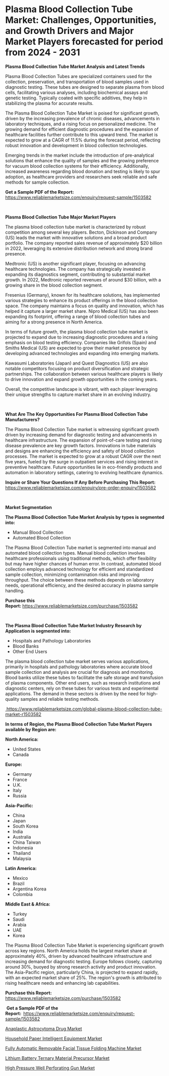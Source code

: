 <p><h1>Plasma Blood Collection Tube Market: Challenges, Opportunities, and Growth Drivers and Major Market Players forecasted for period from 2024 - 2031</h1></p><p><strong>Plasma Blood Collection Tube Market Analysis and Latest Trends</strong></p>
<p><p>Plasma Blood Collection Tubes are specialized containers used for the collection, preservation, and transportation of blood samples used in diagnostic testing. These tubes are designed to separate plasma from blood cells, facilitating various analyses, including biochemical assays and genetic testing. Typically coated with specific additives, they help in stabilizing the plasma for accurate results.</p><p>The Plasma Blood Collection Tube Market is poised for significant growth, driven by the increasing prevalence of chronic diseases, advancements in laboratory techniques, and a rising focus on personalized medicine. The growing demand for efficient diagnostic procedures and the expansion of healthcare facilities further contribute to this upward trend. The market is expected to grow at a CAGR of 11.5% during the forecast period, reflecting robust innovation and development in blood collection technologies. </p><p>Emerging trends in the market include the introduction of pre-analytical solutions that enhance the quality of samples and the growing preference for vacuum blood collection systems for their efficiency. Additionally, increased awareness regarding blood donation and testing is likely to spur adoption, as healthcare providers and researchers seek reliable and safe methods for sample collection.</p></p>
<p><strong>Get a Sample PDF of the Report:&nbsp;</strong> <a href="https://www.reliablemarketsize.com/enquiry/request-sample/1503582?utm_campaign=1143&utm_medium=2&utm_source=Github&utm_content=ia&utm_term=08122024&utm_id=plasma-blood-collection-tube">https://www.reliablemarketsize.com/enquiry/request-sample/1503582</a></p>
<p>&nbsp;</p>
<p><strong>Plasma Blood Collection Tube Major Market Players</strong></p>
<p><p>The plasma blood collection tube market is characterized by robust competition among several key players. Becton, Dickinson and Company (US) leads the market with innovative solutions and a broad product portfolio. The company reported sales revenue of approximately $20 billion in 2022, leveraging its extensive distribution network and strong brand presence.</p><p>Medtronic (US) is another significant player, focusing on advancing healthcare technologies. The company has strategically invested in expanding its diagnostics segment, contributing to substantial market growth. In 2022, Medtronic reported revenues of around $30 billion, with a growing share in the blood collection segment.</p><p>Fresenius (Germany), known for its healthcare solutions, has implemented various strategies to enhance its product offerings in the blood collection space. The company maintains a focus on quality and innovation, which has helped it capture a larger market share. Nipro Medical (US) has also been expanding its footprint, offering a range of blood collection tubes and aiming for a strong presence in North America.</p><p>In terms of future growth, the plasma blood collection tube market is projected to expand due to increasing diagnostic procedures and a rising emphasis on blood testing efficiency. Companies like Grifols (Spain) and Smiths Medical (US) are expected to grow their market presence by developing advanced technologies and expanding into emerging markets.</p><p>Kawasumi Laboratories (Japan) and Quest Diagnostics (US) are also notable competitors focusing on product diversification and strategic partnerships. The collaboration between various healthcare players is likely to drive innovation and expand growth opportunities in the coming years.</p><p>Overall, the competitive landscape is vibrant, with each player leveraging their unique strengths to capture market share in an evolving industry.</p></p>
<p>&nbsp;</p>
<p><strong>What Are The Key Opportunities For Plasma Blood Collection Tube Manufacturers?</strong></p>
<p><p>The Plasma Blood Collection Tube market is witnessing significant growth driven by increasing demand for diagnostic testing and advancements in healthcare infrastructure. The expansion of point-of-care testing and rising disease prevalence are key growth factors. Innovations in tube materials and designs are enhancing the efficiency and safety of blood collection processes. The market is expected to grow at a robust CAGR over the next five years, fueled by the surge in outpatient services and rising interest in preventive healthcare. Future opportunities lie in eco-friendly products and automation in laboratory settings, catering to evolving healthcare dynamics.</p></p>
<p><strong>Inquire or Share Your Questions If Any Before Purchasing This Report:</strong> <a href="https://www.reliablemarketsize.com/enquiry/pre-order-enquiry/1503582?utm_campaign=1143&utm_medium=2&utm_source=Github&utm_content=ia&utm_term=08122024&utm_id=plasma-blood-collection-tube">https://www.reliablemarketsize.com/enquiry/pre-order-enquiry/1503582</a></p>
<p>&nbsp;</p>
<p><strong>Market Segmentation</strong></p>
<p><strong>The Plasma Blood Collection Tube Market Analysis by types is segmented into:</strong></p>
<p><ul><li>Manual Blood Collection</li><li>Automated Blood Collection</li></ul></p>
<p><p>The Plasma Blood Collection Tube market is segmented into manual and automated blood collection types. Manual blood collection involves healthcare professionals using traditional methods, which offer flexibility but may have higher chances of human error. In contrast, automated blood collection employs advanced technology for efficient and standardized sample collection, minimizing contamination risks and improving throughput. The choice between these methods depends on laboratory needs, operational efficiency, and the desired accuracy in plasma sample handling.</p></p>
<p><strong>Purchase this Report:&nbsp;</strong><a href="https://www.reliablemarketsize.com/purchase/1503582?utm_campaign=1143&utm_medium=2&utm_source=Github&utm_content=ia&utm_term=08122024&utm_id=plasma-blood-collection-tube">https://www.reliablemarketsize.com/purchase/1503582</a></p>
<p>&nbsp;</p>
<p><strong>The Plasma Blood Collection Tube Market Industry Research by Application is segmented into:</strong></p>
<p><ul><li>Hospitals and Pathology Laboratories</li><li>Blood Banks</li><li>Other End Users</li></ul></p>
<p><p>The plasma blood collection tube market serves various applications, primarily in hospitals and pathology laboratories where accurate blood sample collection and analysis are crucial for diagnosis and monitoring. Blood banks utilize these tubes to facilitate the safe storage and transfusion of plasma components. Other end users, such as research institutions and diagnostic centers, rely on these tubes for various tests and experimental applications. The demand in these sectors is driven by the need for high-quality samples and reliable testing methods.</p></p>
<p><a href="https://www.reliablemarketsize.com/global-plasma-blood-collection-tube-market-r1503582?utm_campaign=1143&utm_medium=2&utm_source=Github&utm_content=ia&utm_term=08122024&utm_id=plasma-blood-collection-tube">&nbsp;https://www.reliablemarketsize.com/global-plasma-blood-collection-tube-market-r1503582</a></p>
<p><strong>In terms of Region, the Plasma Blood Collection Tube Market Players available by Region are:</strong></p>
<p>
    <p> <strong> North America: </strong>
        <ul>
            <li>United States</li>
            <li>Canada</li>
        </ul>
        </p> 
    <p> <strong> Europe: </strong>
        <ul>
            <li>Germany</li>
            <li>France</li>
            <li>U.K.</li>
            <li>Italy</li>
            <li>Russia</li>
        </ul>
        </p> 
    <p> <strong> Asia-Pacific: </strong>
        <ul>
            <li>China</li>
            <li>Japan</li>
            <li>South Korea</li>
            <li>India</li>
            <li>Australia</li>
            <li>China Taiwan</li>
            <li>Indonesia</li>
            <li>Thailand</li>
            <li>Malaysia</li>
        </ul>
        </p> 
    <p> <strong> Latin America: </strong>
        <ul>
            <li>Mexico</li>
            <li>Brazil</li>
            <li>Argentina Korea</li>
            <li>Colombia</li>
        </ul>
        </p> 
    <p> <strong> Middle East & Africa: </strong>
        <ul>
            <li>Turkey</li>
            <li>Saudi</li>
            <li>Arabia</li>
            <li>UAE</li>
            <li>Korea</li>
        </ul>
    </p>
    </p>
<p><p>The Plasma Blood Collection Tube Market is experiencing significant growth across key regions. North America holds the largest market share at approximately 40%, driven by advanced healthcare infrastructure and increasing demand for diagnostic testing. Europe follows closely, capturing around 30%, buoyed by strong research activity and product innovation. The Asia-Pacific region, particularly China, is projected to expand rapidly, with an expected market share of 25%. The region's growth is attributed to rising healthcare needs and enhancing lab capabilities.</p></p>
<p><strong>Purchase this Report: </strong><a href="https://www.reliablemarketsize.com/purchase/1503582?utm_campaign=1143&utm_medium=2&utm_source=Github&utm_content=ia&utm_term=08122024&utm_id=plasma-blood-collection-tube">https://www.reliablemarketsize.com/purchase/1503582</a></p>
<p>&nbsp;<strong>Get a Sample PDF of the Report:&nbsp;&nbsp;</strong><a href="https://www.reliablemarketsize.com/enquiry/request-sample/1503582?utm_campaign=1143&utm_medium=2&utm_source=Github&utm_content=ia&utm_term=08122024&utm_id=plasma-blood-collection-tube">https://www.reliablemarketsize.com/enquiry/request-sample/1503582</a></p>
<p><strong></strong></p>
<p><p><a href="https://github.com/ElviraLeka1962/Market-Research-Report-List-1/blob/main/anaplastic-astrocytoma-drug-market.md?utm_campaign=1143&utm_medium=2&utm_source=Github&utm_content=ia&utm_term=08122024&utm_id=plasma-blood-collection-tube">Anaplastic Astrocytoma Drug Market</a></p><p><a href="https://www.linkedin.com/pulse/how-household-paper-intelligent-equipment-market-expectd-grow-xfwde?utm_campaign=1143&utm_medium=2&utm_source=Github&utm_content=ia&utm_term=08122024&utm_id=plasma-blood-collection-tube">Household Paper Intelligent Equipment Market</a></p><p><a href="https://www.linkedin.com/pulse/compreh-proposis-fbaif?utm_campaign=1143&utm_medium=2&utm_source=Github&utm_content=ia&utm_term=08122024&utm_id=plasma-blood-collection-tube">Fully Automatic Removable Facial Tissue Folding Machine Market</a></p><p><a href="https://www.linkedin.com/pulse/global-lithium-battery-ternary-material-precursor-market-forecast-iipne?utm_campaign=1143&utm_medium=2&utm_source=Github&utm_content=ia&utm_term=08122024&utm_id=plasma-blood-collection-tube">Lithium Battery Ternary Material Precursor Market</a></p><p><a href="https://github.com/kimberjam0i/Market-Research-Report-List-1/blob/main/high-pressure-well-perforating-gun-market.md?utm_campaign=1143&utm_medium=2&utm_source=Github&utm_content=ia&utm_term=08122024&utm_id=plasma-blood-collection-tube">High Pressure Well Perforating Gun Market</a></p></p>